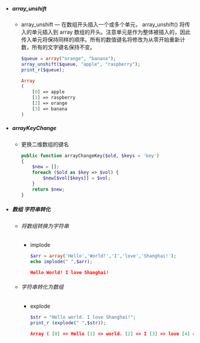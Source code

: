 - ##### array_unshift

	- array_unshift — 在数组开头插入一个或多个单元， array_unshift() 将传入的单元插入到 array 数组的开头。注意单元是作为整体被插入的，因此传入单元将保持同样的顺序。所有的数值键名将修改为从零开始重新计数，所有的文字键名保持不变。

		```php
		$queue = array("orange", "banana");
		array_unshift($queue, "apple", "raspberry");
		print_r($queue);
		```

		```php
		Array
		(
		    [0] => apple
		    [1] => raspberry
		    [2] => orange
		    [3] => banana
		)
		```

- ##### arrayKeyChange

	- 更换二维数组的键名

		```php
		public function arrayChangeKey($old, $keys = 'key')
		{
		    $new = [];
		    foreach ($old as $key => $vol) {
		        $new[$vol[$keys]] = $vol;
		    }
		    return $new;
		}
		```

- ##### 数组 字符串转化

	- ###### 将数组转换为字符串

		- implode

			```php
			$arr = array('Hello','World!','I','love','Shanghai!');
			echo implode(" ",$arr);
			```

			```json
			Hello World! I love Shanghai!
			```

	- ###### 字符串转化为数组

		- explode

			```php
			$str = "Hello world. I love Shanghai!";
			print_r (explode(" ",$str));
			```

			```json
			Array ( [0] => Hello [1] => world. [2] => I [3] => love [4] => Shanghai! )
			```